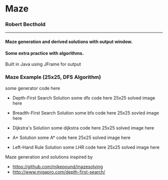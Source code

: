 # Maze
### Robert Becthold
___
#### Maze generation and derived solutions with output window.
#### Some extra practice with algorithms.
Built in Java using JFrame for output

### Maze Example (25x25, DFS Algorithm)
some generator code here

- Depth-First Search Solution
some dfs code here
25x25 solved image here

- Breadth-First Search Solution
some bfs code here
25x25 sovled image here

- Dijkstra's Solution
some dijkstra code here
25x25 solved image here

- A* Solution
some A* code here
25x25 solved image here

- Left-Hand Rule Solution
some LHR code here
25x25 solved image here

Maze generation and solutions inspired by
- https://github.com/mikepound/mazesolving
- http://www.migapro.com/depth-first-search/
